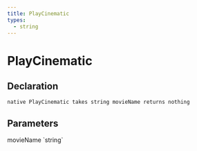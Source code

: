 ```yaml
---
title: PlayCinematic
types:
  - string
---
```


# PlayCinematic

## Declaration

```
native PlayCinematic takes string movieName returns nothing
```

## Parameters
<dl>
  <dt>movieName `string`</dt>
  <dd></dd>
</dl>